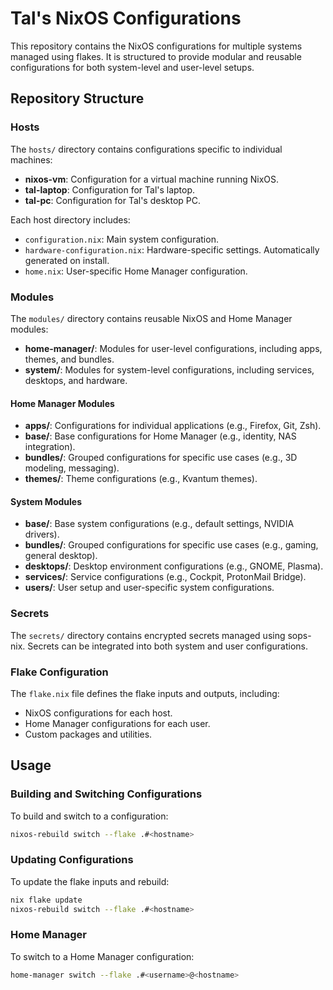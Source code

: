 # Tal's NixOS Configurations

This repository contains the NixOS configurations for multiple systems managed using flakes. It is structured to provide modular and reusable configurations for both system-level and user-level setups.

## Repository Structure

### Hosts
The `hosts/` directory contains configurations specific to individual machines:
- **nixos-vm**: Configuration for a virtual machine running NixOS.
- **tal-laptop**: Configuration for Tal's laptop.
- **tal-pc**: Configuration for Tal's desktop PC.

Each host directory includes:
- `configuration.nix`: Main system configuration.
- `hardware-configuration.nix`: Hardware-specific settings. Automatically generated on install.
- `home.nix`: User-specific Home Manager configuration.

### Modules
The `modules/` directory contains reusable NixOS and Home Manager modules:
- **home-manager/**: Modules for user-level configurations, including apps, themes, and bundles.
- **system/**: Modules for system-level configurations, including services, desktops, and hardware.

#### Home Manager Modules
- **apps/**: Configurations for individual applications (e.g., Firefox, Git, Zsh).
- **base/**: Base configurations for Home Manager (e.g., identity, NAS integration).
- **bundles/**: Grouped configurations for specific use cases (e.g., 3D modeling, messaging).
- **themes/**: Theme configurations (e.g., Kvantum themes).

#### System Modules
- **base/**: Base system configurations (e.g., default settings, NVIDIA drivers).
- **bundles/**: Grouped configurations for specific use cases (e.g., gaming, general desktop).
- **desktops/**: Desktop environment configurations (e.g., GNOME, Plasma).
- **services/**: Service configurations (e.g., Cockpit, ProtonMail Bridge).
- **users/**: User setup and user-specific system configurations.

### Secrets
The `secrets/` directory contains encrypted secrets managed using sops-nix. Secrets can be
 integrated into both system and user configurations.

### Flake Configuration
The `flake.nix` file defines the flake inputs and outputs, including:
- NixOS configurations for each host.
- Home Manager configurations for each user.
- Custom packages and utilities.

## Usage

### Building and Switching Configurations
To build and switch to a configuration:
```bash
nixos-rebuild switch --flake .#<hostname>
```

### Updating Configurations
To update the flake inputs and rebuild:
```bash
nix flake update
nixos-rebuild switch --flake .#<hostname>
```

### Home Manager
To switch to a Home Manager configuration:
```bash
home-manager switch --flake .#<username>@<hostname>
```